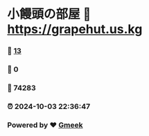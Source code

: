 # 小饅頭の部屋 :link: https://grapehut.us.kg 
### :page_facing_up: [13](https://grapehut.us.kg/tag.html) 
### :speech_balloon: 0 
### :hibiscus: 74283 
### :alarm_clock: 2024-10-03 22:36:47 
### Powered by :heart: [Gmeek](https://github.com/Meekdai/Gmeek)
